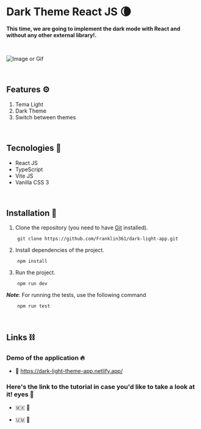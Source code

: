 # **Dark Theme React JS 🌘**
**This time, we are going to implement the dark mode with React and without any other external library!.**

&nbsp;

![Image or Gif](https://res.cloudinary.com/dnxchppfm/image/upload/v1656779026/posts/dar-light/dark-light_trvshy.gif)

&nbsp;

## **Features ⚙️**

1. Tema Light 
2. Dark Theme
3. Switch between themes

&nbsp;

## **Tecnologies 🧪**

- React JS
- TypeScript
- Vite JS
- Vanilla CSS 3

&nbsp;

## **Installation 🧰**

1. Clone the repository (you need to have [Git](https://git-scm.com) installed).

```shell
    git clone https://github.com/Franklin361/dark-light-app.git
```

2.  Install dependencies of the project.

```shell
    npm install
```

3. Run the project.
```shell
    npm run dev
```

***Note***: For running the tests, use the following command 

```shell
    npm run test
```

&nbsp;

## **Links ⛓️**

### Demo of the application 🔥
- 🔗 https://dark-light-theme-app.netlify.app/

### Here's the link to the tutorial in case you'd like to take a look at it! eyes 👀

- 🇲🇽 🔗 

- 🇺🇲 🔗 